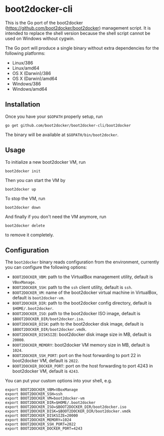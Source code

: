 # boot2docker-cli

This is the Go port of the boot2docker
(https://github.com/boot2docker/boot2docker) management script. It is intended
to replace the shell version because the shell script cannot be used on Windows
without cygwin. 

The Go port will produce a single binary without extra dependencies for the
following platforms:

- Linux/386
- Linux/amd64
- OS X (Darwin)/386
- OS X (Darwin)/amd64
- Windows/386
- Windows/amd64


## Installation

Once you have your `$GOPATH` properly setup, run

    go get github.com/boot2docker/boot2docker-cli/boot2docker


The binary will be available at `$GOPATH/bin/boot2docker`.


## Usage

To initialize a new boot2docker VM, run

    boot2docker init

Then you can start the VM by

    boot2docker up

To stop the VM, run

    boot2docker down

And finally if you don't need the VM anymore, run

    boot2docker delete

to remove it completely. 


## Configuration

The `boot2docker` binary reads configuration from the environment, currently you can
configure the following options:

- `BOOT2DOCKER_VBM`: path to the VirtualBox management utility, default is
  `VBoxManage`.
- `BOOT2DOCKER_SSH`: path to the `ssh` client utility, default is `ssh`.
- `BOOT2DOCKER_VM`: name of the boot2docker virtual machine in VirtualBox,
  default is `boot2docker-vm`.
- `BOOT2DOCKER_DIR`: path to the boot2docker config directory, default is
  `$HOME/.boot2docker`.
- `BOOT2DOCKER_ISO`: path to the boot2docker ISO image, default is
  `$BOOT2DOCKER_DIR/boot2docker.iso`.
- `BOOT2DOCKER_DISK`: path to the boot2docker disk image, default is
  `$BOOT2DOCKER_DIR/boot2docker.vmdk`.
- `BOOT2DOCKER_DISKSIZE`: boot2docker disk image size in MB, default is `20000`.
- `BOOT2DOCKER_MEMORY`: boot2docker VM memory size in MB, default is `1024`.
- `BOOT2DOCKER_SSH_PORT`: port on the host forwarding to port 22 in boot2docker
  VM, default is `2022`.
- `BOOT2DOCKER_DOCKER_PORT`: port on the host forwarding to port 4243 in
  boot2docker VM, default is `4243`.


You can put your custom options into your shell, e.g.

    export BOOT2DOCKER_VBM=VBoxManage
    export BOOT2DOCKER_SSH=ssh
    export BOOT2DOCKER_VM=boot2docker-vm
    export BOOT2DOCKER_DIR=$HOME/.boot2docker
    export BOOT2DOCKER_ISO=$BOOT2DOCKER_DIR/boot2docker.iso
    export BOOT2DOCKER_DISK=$BOOT2DOCKER_DIR/boot2docker.vmdk
    export BOOT2DOCKER_DISKSIZE=20000
    export BOOT2DOCKER_MEMORY=1024
    export BOOT2DOCKER_SSH_PORT=2022
    export BOOT2DOCKER_DOCKER_PORT=4243
